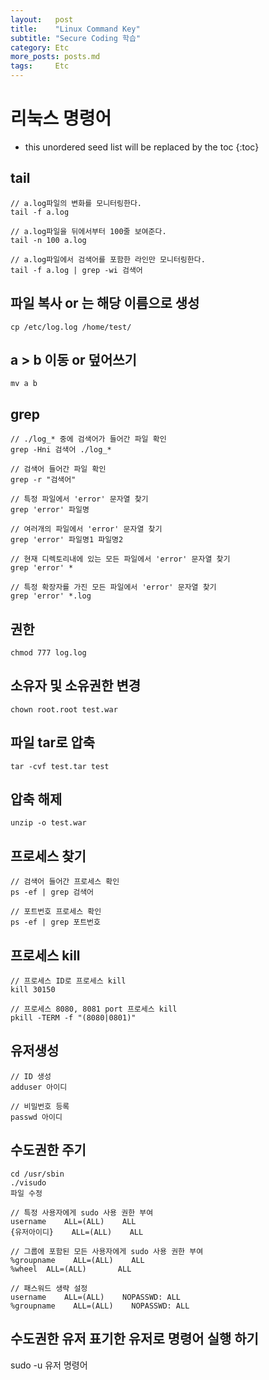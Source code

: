 ```yaml
---
layout:   post
title:    "Linux Command Key"
subtitle: "Secure Coding 학습"
category: Etc
more_posts: posts.md
tags:     Etc
---
```

# 리눅스 명령어

<!--more-->
<!-- Table of contents -->
* this unordered seed list will be replaced by the toc
{:toc}

<!-- text -->
## tail

``` linux
// a.log파일의 변화를 모니터링한다.
tail -f a.log

// a.log파일을 뒤에서부터 100줄 보여준다.
tail -n 100 a.log

// a.log파일에서 검색어를 포함한 라인만 모니터링한다.
tail -f a.log | grep -wi 검색어
```

## 파일 복사 or 는 해당 이름으로 생성
``` linux
cp /etc/log.log /home/test/
```

## a > b 이동 or 덮어쓰기
``` linux
mv a b
```

## grep
``` linux
// ./log_* 중에 검색어가 들어간 파일 확인
grep -Hni 검색어 ./log_*

// 검색어 들어간 파일 확인
grep -r "검색어"

// 특정 파일에서 'error' 문자열 찾기
grep 'error' 파일명

// 여러개의 파일에서 'error' 문자열 찾기
grep 'error' 파일명1 파일명2

// 현재 디렉토리내에 있는 모든 파일에서 'error' 문자열 찾기
grep 'error' *

// 특정 확장자를 가진 모든 파일에서 'error' 문자열 찾기
grep 'error' *.log
```

## 권한
``` linux
chmod 777 log.log
```

## 소유자 및 소유권한 변경
``` linux
chown root.root test.war
```

## 파일 tar로 압축
``` linux
tar -cvf test.tar test
```

## 압축 해제
``` linux
unzip -o test.war
```

## 프로세스 찾기
``` linux
// 검색어 들어간 프로세스 확인
ps -ef | grep 검색어

// 포트번호 프로세스 확인
ps -ef | grep 포트번호
```

## 프로세스 kill
``` linux
// 프로세스 ID로 프로세스 kill
kill 30150

// 프로세스 8080, 8081 port 프로세스 kill
pkill -TERM -f "(8080|0801)"
```
## 유저생성
```
// ID 생성
adduser 아이디

// 비밀번호 등록
passwd 아이디

```

## 수도권한 주기
```
cd /usr/sbin
./visudo
파일 수정

// 특정 사용자에게 sudo 사용 권한 부여
username    ALL=(ALL)    ALL
{유저아이디}    ALL=(ALL)    ALL

// 그룹에 포함된 모든 사용자에게 sudo 사용 권한 부여
%groupname    ALL=(ALL)    ALL
%wheel  ALL=(ALL)       ALL

// 패스워드 생략 설정
username    ALL=(ALL)    NOPASSWD: ALL
%groupname    ALL=(ALL)    NOPASSWD: ALL
```

## 수도권한 유저 표기한 유저로 명령어 실행 하기
sudo -u 유저 명령어

